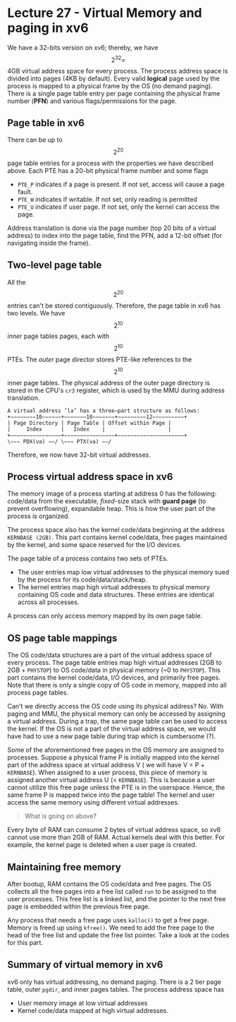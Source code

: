 # Lecture 27 - Virtual Memory  and paging in xv6

We have a 32-bits version on xv6; thereby, we have $$2^{32} = $$ 4GB virtual address space for every process. The process address space is divided into pages (4KB by default). Every valid **logical** page used by the process is mapped to a physical frame by the OS (no demand paging). There is a single page table entry per page containing the physical frame number (**PFN**) and various flags/permissions for the page.

## Page table in xv6

There can be up to $$2^{20}$$ page table entries for a process with the properties we have described above. Each PTE has a 20-bit physical frame number and some flags

- `PTE_P` indicates if a page is present. If not set, access will cause a page fault.
- `PTE_W` indicates if writable. If not set, only reading is permitted
- `PTE_U` indicates if user page. If not set, only the kernel can access the page.

Address translation is done via the page number (top 20 bits of a virtual address) to index into the page table, find the PFN, add a 12-bit offset (for navigating inside the frame).

## Two-level page table

All the $$2^{20}$$ entries can't be stored contiguously. Therefore, the page table in xv6 has two levels. We have $$2^{10}$$ *inner* page tables pages, each with $$2^{10}$$ PTEs. The *outer* page director stores PTE-like references to the $$2^{10}$$ inner page tables. The physical address of the outer page directory is stored in the CPU's `cr3` register, which is used by the MMU during address translation.

```
A virtual address ’la’ has a three−part structure as follows:
+−−−−−−−−10−−−−−−+−−−−−−−10−−−−−−−+−−−−−−−−−12−−−−−−−−−−+
| Page Directory | Page Table | Offset within Page |
| 	  Index	     |   Index    |					   |
+−−−−−−−−−−−−−−−−+−−−−−−−−−−−−−−−−+−−−−−−−−−−−−−−−−−−−−−+
\−−− PDX(va) −−/ \−−− PTX(va) −−/
```

Therefore, we now have 32-bit virtual addresses.

## Process virtual address space in xv6

The memory image of a process starting at address 0 has the following: code/data  from the executable, *fixed*-size stack with **guard page** (to prevent overflowing), expandable heap. This is how the user part of the process is organized.

The process space also has the kernel code/data beginning at the address `KERNBASE (2GB)`. This part contains kernel code/data, free pages maintained by the kernel, and some space reserved for the I/O devices.

The page table of a process contains two sets of PTEs.  

- The user entries map low virtual addresses to the physical memory sued by the process for its code/data/stack/heap.
- The kernel entries map high virtual addresses to physical memory containing OS code and data structures. These entries are identical across all processes. 

A process can only access memory mapped by its own page table. 

## OS page table mappings

The OS code/data structures are a part of the virtual address space of every process. The page table entries map high virtual addresses (2GB to 2GB + `PHYSTOP`) to OS code/data in physical memory (~0 to `PHYSTOP`). This part contains the kernel code/data, I/O devices, and primarily free pages. Note that there is only a single copy of OS code in memory, mapped into all process page tables. 

Can't we directly access the OS code using its physical address? No. With paging and MMU, the physical memory can only be accessed by assigning a virtual address.  During a trap, the same page table can be used to access the kernel. If the OS is not a part of the virtual address space, we would have had to use a new page table during trap which is cumbersome (?).

Some of the aforementioned free pages in the OS memory are assigned to processes. Suppose a physical frame P is initially mapped into the kernel part of the address space at virtual address V ( we will have V = P + `KERNBASE`). When assigned to a user process, this piece of memory is assigned another virtual address U (< `KERNBASE`). This is because a user cannot utilize this free page unless the PTE is in the userspace. Hence, the same frame P is mapped twice into the page table! The kernel and user access the same memory using different virtual addresses.

> What is going on above?

Every byte of RAM can consume 2 bytes of virtual address space, so xv6 cannot use more than 2GB of RAM. Actual kernels deal with this better. For example, the kernel page is deleted when a user page is created.

## Maintaining free memory

After bootup, RAM contains the OS code/data and free pages. The OS collects all the free pages into a free list called `run` to be assigned to the user processes. This free list is a linked list, and the pointer to the next free page is embedded within the previous free page.

Any process that needs a free page uses `kalloc()` to get a free page. Memory is freed up using `kfree()`. We need to add  the free page to the head of the free list and update the free list pointer. Take a look at the codes for this part.

## Summary of virtual memory in xv6

xv6 only has virtual addressing, no demand paging. There is a 2 tier page table, outer `pgdir`, and inner pages tables. The process address space has 

- User memory image at low virtual addresses
- Kernel code/data mapped at high virtual addresses. 